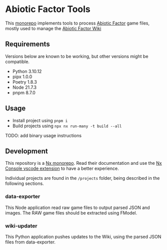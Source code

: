 # Abiotic Factor Tools

This [monorepo](https://nx.dev/) implements tools to process [Abiotic Factor](https://store.steampowered.com/app/427410/Abiotic_Factor/) game files, mostly used to manage the [Abiotic Factor Wiki](https://abioticfactor.wiki.gg/)

## Requirements

Versions below are known to be working, but other versions might be compatible.

- Python 3.10.12
- pipx 1.0.0
- Poetry 1.8.3
- Node 21.7.3
- pnpm 8.7.0

## Usage

- Install project using `pnpm i`
- Build projects using `npx nx run-many -t build --all`

TODO: add binary usage instructions

## Development

This repository is a [Nx monorepo](https://nx.dev/getting-started/intro). Read their documentation and use the [Nx Console vscode extension](https://marketplace.visualstudio.com/items?itemName=nrwl.angular-console) to have a better experience.

Individual projects are found in the `/projects` folder, being described in the following sections.

### data-exporter

This Node application read raw game files to output parsed JSON and images. The RAW game files should be extracted using FModel.

### wiki-updater

This Python application pushes updates to the Wiki, using the parsed JSON files from data-exporter.
